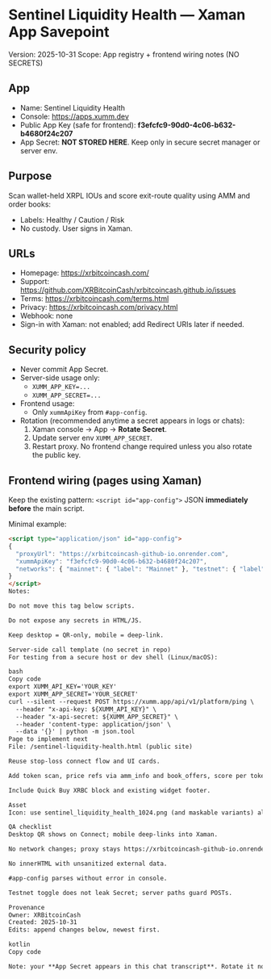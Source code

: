 # Sentinel Liquidity Health — Xaman App Savepoint
Version: 2025-10-31
Scope: App registry + frontend wiring notes (NO SECRETS)

## App
- Name: Sentinel Liquidity Health
- Console: https://apps.xumm.dev
- Public App Key (safe for frontend): **f3efcfc9-90d0-4c06-b632-b4680f24c207**
- App Secret: **NOT STORED HERE**. Keep only in secure secret manager or server env.

## Purpose
Scan wallet-held XRPL IOUs and score exit-route quality using AMM and order books:
- Labels: Healthy / Caution / Risk
- No custody. User signs in Xaman.

## URLs
- Homepage: https://xrbitcoincash.com/
- Support:  https://github.com/XRBitcoinCash/xrbitcoincash.github.io/issues
- Terms:    https://xrbitcoincash.com/terms.html
- Privacy:  https://xrbitcoincash.com/privacy.html
- Webhook:  none
- Sign-in with Xaman: not enabled; add Redirect URIs later if needed.

## Security policy
- Never commit App Secret.
- Server-side usage only:
  - `XUMM_APP_KEY=...`
  - `XUMM_APP_SECRET=...`
- Frontend usage:
  - Only `xummApiKey` from `#app-config`.
- Rotation (recommended anytime a secret appears in logs or chats):
  1) Xaman console → App → **Rotate Secret**.
  2) Update server env `XUMM_APP_SECRET`.
  3) Restart proxy. No frontend change required unless you also rotate the public key.

## Frontend wiring (pages using Xaman)
Keep the existing pattern: `<script id="app-config">` JSON **immediately before** the main script.

Minimal example:
```html
<script type="application/json" id="app-config">
{
  "proxyUrl": "https://xrbitcoincash-github-io.onrender.com",
  "xummApiKey": "f3efcfc9-90d0-4c06-b632-b4680f24c207",
  "networks": { "mainnet": { "label": "Mainnet" }, "testnet": { "label": "Testnet" } }
}
</script>
Notes:

Do not move this tag below scripts.

Do not expose any secrets in HTML/JS.

Keep desktop = QR-only, mobile = deep-link.

Server-side call template (no secret in repo)
For testing from a secure host or dev shell (Linux/macOS):

bash
Copy code
export XUMM_API_KEY='YOUR_KEY'
export XUMM_APP_SECRET='YOUR_SECRET'
curl --silent --request POST https://xumm.app/api/v1/platform/ping \
  --header "x-api-key: ${XUMM_API_KEY}" \
  --header "x-api-secret: ${XUMM_APP_SECRET}" \
  --header 'content-type: application/json' \
  --data '{}' | python -m json.tool
Page to implement next
File: /sentinel-liquidity-health.html (public site)

Reuse stop-loss connect flow and UI cards.

Add token scan, price refs via amm_info and book_offers, score per token, ordered list, and sequential actions.

Include Quick Buy XRBC block and existing widget footer.

Asset
Icon: use sentinel_liquidity_health_1024.png (and maskable variants) already prepared in working files. Store final copies in the site repo under /favicons/ or root as needed.

QA checklist
Desktop QR shows on Connect; mobile deep-links into Xaman.

No network changes; proxy stays https://xrbitcoincash-github-io.onrender.com.

No innerHTML with unsanitized external data.

#app-config parses without error in console.

Testnet toggle does not leak Secret; server paths guard POSTs.

Provenance
Owner: XRBitcoinCash
Created: 2025-10-31
Edits: append changes below, newest first.

kotlin
Copy code

Note: your **App Secret appears in this chat transcript**. Rotate it now or accept the risk.






